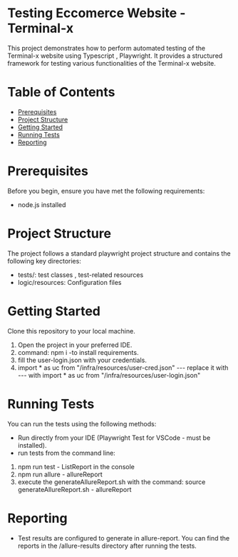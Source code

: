 # Testing Eccomerce Website - Terminal-x
This project demonstrates how to perform automated testing of the Terminal-x website using Typescript , Playwright. It provides a structured framework for testing various functionalities of the Terminal-x website.

# Table of Contents
* [Prerequisites](#prerequisites)
* [Project Structure](#project-structure)
* [Getting Started](#getting-started)
* [Running Tests](#running-tests)
* [Reporting](#reporting)

# Prerequisites
Before you begin, ensure you have met the following requirements:

* node.js installed

# Project Structure
The project follows a standard playwright project structure and contains the following key directories:
* tests/: test classes , test-related resources
* logic/resources: Configuration files

# Getting Started
Clone this repository to your local machine.

1) Open the project in your preferred IDE.
2) command: npm i  -to install requirements.
3) fill the user-login.json with your credentials.
4) import * as uc from "/infra/resources/user-cred.json" --- replace it with ---  with import * as uc from "/infra/resources/user-login.json"

# Running Tests
You can run the tests using the following methods:

* Run directly from your IDE (Playwright Test for VSCode - must be installed).
* run tests from the command line: 
1) npm run test - ListReport in the console
2) npm run allure - allureReport
3) execute the generateAllureReport.sh with the command: source generateAllureReport.sh - allureReport


# Reporting
* Test results are configured to generate in allure-report. You can find the reports in the /allure-results directory after running the tests.



